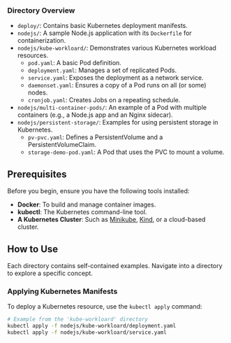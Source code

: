 ### Directory Overview

*   `deploy/`: Contains basic Kubernetes deployment manifests.
*   `nodejs/`: A sample Node.js application with its `Dockerfile` for containerization.
*   `nodejs/kube-workloard/`: Demonstrates various Kubernetes workload resources.
    *   `pod.yaml`: A basic Pod definition.
    *   `deployment.yaml`: Manages a set of replicated Pods.
    *   `service.yaml`: Exposes the deployment as a network service.
    *   `daemonset.yaml`: Ensures a copy of a Pod runs on all (or some) nodes.
    *   `cronjob.yaml`: Creates Jobs on a repeating schedule.
*   `nodejs/multi-container-pods/`: An example of a Pod with multiple containers (e.g., a Node.js app and an Nginx sidecar).
*   `nodejs/persistent-storage/`: Examples for using persistent storage in Kubernetes.
    *   `pv-pvc.yaml`: Defines a PersistentVolume and a PersistentVolumeClaim.
    *   `storage-demo-pod.yaml`: A Pod that uses the PVC to mount a volume.

## Prerequisites

Before you begin, ensure you have the following tools installed:
*   **Docker**: To build and manage container images.
*   **kubectl**: The Kubernetes command-line tool.
*   **A Kubernetes Cluster**: Such as [Minikube](https://minikube.sigs.k8s.io/docs/start/), [Kind](https://kind.sigs.k8s.io/docs/user/quick-start/), or a cloud-based cluster.

## How to Use

Each directory contains self-contained examples. Navigate into a directory to explore a specific concept.

### Applying Kubernetes Manifests

To deploy a Kubernetes resource, use the `kubectl apply` command:
```bash
# Example from the 'kube-workloard' directory
kubectl apply -f nodejs/kube-workloard/deployment.yaml
kubectl apply -f nodejs/kube-workloard/service.yaml